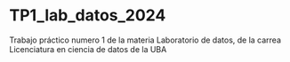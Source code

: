 # TP1_lab_datos_2024
Trabajo práctico numero 1 de la materia Laboratorio de datos, de la carrea Licenciatura en ciencia de datos de la UBA
